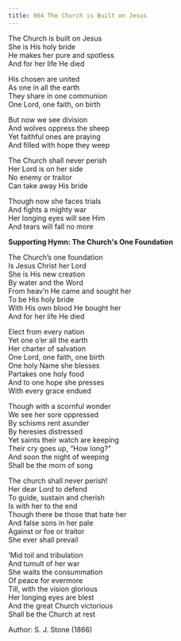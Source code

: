 ```yaml
---
title: 004 The Church is Built on Jesus
---
```


The Church is built on Jesus \
She is His holy bride \
He makes her pure and spotless \
And for her life He died

His chosen are united \
As one in all the earth \
They share in one communion \
One Lord, one faith, on birth

But now we see division \
And wolves oppress the sheep \
Yet faithful ones are praying \
And filled with hope they weep 

The Church shall never perish \
Her Lord is on her side \
No enemy or traitor \
Can take away His bride 

Though now she faces trials \
And fights a mighty war \
Her longing eyes will see Him \
And tears will fall no more





**Supporting Hymn: The Church's One Foundation**


The Church’s one foundation \
Is Jesus Christ her Lord \
She is His new creation \
By water and the Word \
From heav’n He came and sought her \
To be His holy bride \
With His own blood He bought her \
And for her life He died

Elect from every nation \
Yet one o’er all the earth \
Her charter of salvation \
One Lord, one faith, one birth \
One holy Name she blesses \
Partakes one holy food \
And to one hope she presses \
With every grace endued 

Though with a scornful wonder \
We see her sore oppressed \
By schisms rent asunder \
By heresies distressed \
Yet saints their watch are keeping \
Their cry goes up, “How long?” \
And soon the night of weeping \
Shall be the morn of song 

The church shall never perish! \
Her dear Lord to defend \
To guide, sustain and cherish \
Is with her to the end \
Though there be those that hate her \
And false sons in her pale \
Against or foe or traitor \
She ever shall prevail

’Mid toil and tribulation \
And tumult of her war \
She waits the consummation \
Of peace for evermore \
Till, with the vision glorious \
Her longing eyes are blest \
And the great Church victorious \
Shall be the Church at rest 

Author: S. J. Stone (1866)


